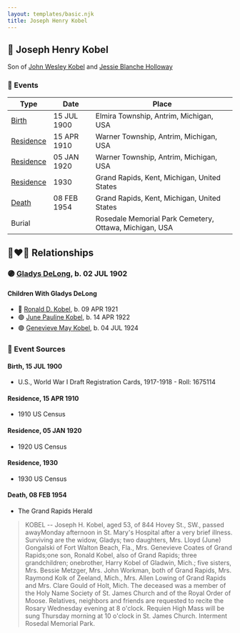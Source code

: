 ```yaml
---
layout: templates/basic.njk
title: Joseph Henry Kobel
---
```

## 🔵 Joseph Henry Kobel

Son of [John Wesley Kobel](/people/2/24649136) and [Jessie Blanche Holloway](/people/2/29242864)

### 📆 Events

Type | Date | Place
------ | ------ | ------
[Birth](#event-8b0b4b26-64cd-426a-b455-2dbfa2e91d57) | 15 JUL 1900 | Elmira Township, Antrim, Michigan, USA
[Residence](#event-fe1d3125-8d45-47f4-a5e3-933626fb22ec) | 15 APR 1910 | Warner Township, Antrim, Michigan, USA
[Residence](#event-d3e4b03f-39a9-459f-9495-4841cc362df9) | 05 JAN 1920 | Warner Township, Antrim, Michigan, USA
[Residence](#event-4003d009-64a2-4ee9-8ecd-fcece9d5aeec) | 1930 | Grand Rapids, Kent, Michigan, United States
[Death](#event-5737b422-d76f-4eab-bf78-c6d1c83610c2) | 08 FEB 1954 | Grand Rapids, Kent, Michigan, United States
Burial |  | Rosedale Memorial Park Cemetery, Ottawa, Michigan, USA

## 👩‍❤️‍👨 Relationships

### 🟣 [Gladys DeLong](/people/9/96793928), b. 02 JUL 1902

#### Children With Gladys DeLong
* 🔵 [Ronald D. Kobel](/people/4/42573952), b. 09 APR 1921
* 🟣 [June Pauline Kobel](/people/4/43589122), b. 14 APR 1922
* 🟣 [Genevieve May Kobel](/people/2/28360305), b. 04 JUL 1924
### 📰 Event Sources

#### <a id="event-8b0b4b26-64cd-426a-b455-2dbfa2e91d57"></a> Birth, 15 JUL 1900
* U.S., World War I Draft Registration Cards, 1917-1918  - Roll: 1675114

#### <a id="event-fe1d3125-8d45-47f4-a5e3-933626fb22ec"></a> Residence, 15 APR 1910
* 1910 US Census

#### <a id="event-d3e4b03f-39a9-459f-9495-4841cc362df9"></a> Residence, 05 JAN 1920
* 1920 US Census

#### <a id="event-4003d009-64a2-4ee9-8ecd-fcece9d5aeec"></a> Residence, 1930
* 1930 US Census

#### <a id="event-5737b422-d76f-4eab-bf78-c6d1c83610c2"></a> Death, 08 FEB 1954
* The Grand Rapids Herald
>   
  > KOBEL -- Joseph H. Kobel, aged 53, of 844 Hovey St., SW., passed awayMonday afternoon in St. Mary's Hospital after a very brief illness. Surviving are the widow, Gladys; two daughters, Mrs. Lloyd (June) Gongalski of Fort Walton Beach, Fla., Mrs. Genevieve Coates of Grand Rapids;one son, Ronald Kobel, also of Grand Rapids; three grandchildren; onebrother, Harry Kobel of Gladwin, Mich.; five sisters, Mrs. Bessie Metzger, Mrs. John Workman, both of Grand Rapids, Mrs. Raymond Kolk of Zeeland, Mich., Mrs. Allen Lowing of Grand Rapids and Mrs. Clare Gould of Holt, Mich. The deceased was a member of the Holy Name Society of St. James Church and of the Royal Order of Moose. Relatives, neighbors and friends are requested to recite the Rosary Wednesday evening at 8 o'clock. Requien High Mass will be sung Thursday morning at 10 o'clock in St. James Church. Interment Rosedal Memorial Park.
